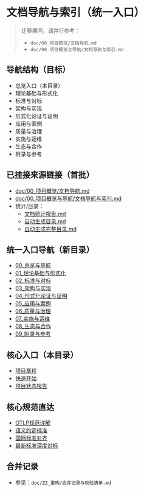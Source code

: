 # 文档导航与索引（统一入口）

> 迁移期间，请并行参考：
>
> - `doc/00_项目概览/文档导航.md`
> - `doc/00_项目概览与导航/文档导航与索引.md`

## 导航结构（目标）

- 总览入口（本目录）
- 理论基础与形式化
- 标准与对标
- 架构与实现
- 形式化论证与证明
- 应用与案例
- 质量与治理
- 实施与运维
- 生态与合作
- 附录与参考

## 已挂接来源链接（首批）

- [doc/00_项目概览/文档导航.md](../00_项目概览/文档导航.md)
- [doc/00_项目概览与导航/文档导航与索引.md](../00_项目概览与导航/文档导航与索引.md)
- 统计/目录：
  - [文档统计报告.md](../00_项目概览与导航/文档统计报告.md)
  - [自动生成目录.md](../00_项目概览与导航/自动生成目录.md)
  - [自动生成完整目录.md](../00_项目概览与导航/自动生成完整目录.md)

## 统一入口导航（新目录）

- [00_总览与导航](./README.md)
- [01_理论基础与形式化](../01_理论基础与形式化/README.md)
- [02_标准与对标](../02_标准与对标/README.md)
- [03_架构与实现](../03_架构与实现/README.md)
- [04_形式化论证与证明](../04_形式化论证与证明/README.md)
- [05_应用与案例](../05_应用与案例/README.md)
- [06_质量与治理](../06_质量与治理/README.md)
- [07_实施与运维](../07_实施与运维/README.md)
- [08_生态与合作](../08_生态与合作/README.md)
- [09_附录与参考](../09_附录与参考/README.md)

## 核心入口（本目录）

- [项目章程](./项目章程.md)
- [快速开始](./快速开始.md)
- [项目状态报告](./项目状态报告.md)

## 核心规范直达

- [OTLP规范详解](../02_标准与对标/OTLP规范详解.md)
- [语义约定标准](../02_标准与对标/语义约定标准.md)
- [国际标准对齐](../02_标准与对标/国际标准对齐.md)
- [最新标准深度对标](../02_标准与对标/最新标准深度对标.md)

## 合并记录

- 参见：`doc/ZZ_重构/合并记录与校验清单.md`
